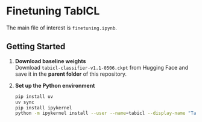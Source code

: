# Finetuning TabICL

The main file of interest is `finetuning.ipynb`.

## Getting Started

1. **Download baseline weights**  
   Download `tabicl-classifier-v1.1-0506.ckpt` from Hugging Face and save it in the **parent folder** of this repository.

2. **Set up the Python environment**  
   ```bash
   pip install uv
   uv sync
   pip install ipykernel
   python -m ipykernel install --user --name=tabicl --display-name "TabICL"

